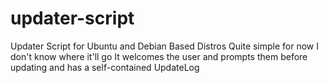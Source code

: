 updater-script
==============

Updater Script for Ubuntu and Debian Based Distros
Quite simple for now
I don't know where it'll go
It welcomes the user and prompts them before updating and has a self-contained UpdateLog
